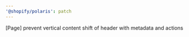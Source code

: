 ```yaml
---
'@shopify/polaris': patch
---
```


[Page] prevent vertical content shift of header with metadata and actions
